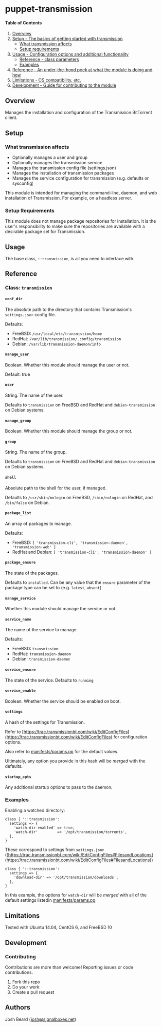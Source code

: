 # puppet-transmission

#### Table of Contents

1. [Overview](#overview)
2. [Setup - The basics of getting started with transmission](#setup)
    * [What transmission affects](#what-transmission-affects)
    * [Setup requirements](#setup-requirements)
3. [Usage - Configuration options and additional functionality](#usage)
    * [Reference - class parameters](#reference)
    * [Examples](#examples)
4. [Reference - An under-the-hood peek at what the module is doing and how](#reference)
5. [Limitations - OS compatibility, etc.](#limitations)
6. [Development - Guide for contributing to the module](#development)

## Overview

Manages the installation and configuration of the Transmission BitTorrent
client.

## Setup

### What transmission affects

* Optionally manages a user and group
* Optionally manages the transmission service
* Manages the transmission config file (settings.json)
* Manages the installation of transmission packages
* Manages the service configuration for transmission (e.g. defaults or
  sysconfig)

This module is intended for managing the command-line, daemon, and web
installation of Transmission.  For example, on a headless server.

### Setup Requirements

This module does not manage package repositories for installation.  It is the
user's responsibility to make sure the repositories are available with a
desirable package set for Transmission.

## Usage

The base class, `::transmission`, is all you need to interface with.

## Reference

### Class: `transmission`

#### `conf_dir`

The absolute path to the directory that contains Transmission's `settings.json`
config file.

Defaults:

* FreeBSD: `/usr/local/etc/transmission/home`
* RedHat: `/var/lib/transmission/.config/transmission`
* Debian: `/var/lib/transmission-daemon/info`

#### `manage_user`

Boolean. Whether this module should manage the user or not.

Default: true

#### `user`

String.  The name of the user.

Defaults to `transmission` on FreeBSD and RedHat and `debian-transmission` on
Debian systems.

#### `manage_group`

Boolean. Whether this module should manage the group or not.

#### `group`


String.  The name of the group.

Defaults to `transmission` on FreeBSD and RedHat and `debian-transmission` on
Debian systems.

#### `shell`

Absolute path to the shell for the user, if managed.

Defaults to `/usr/sbin/nologin` on FreeBSD, `/sbin/nologin` on RedHat, and
`/bin/false` on Debian.

#### `package_list`

An array of packages to manage.

Defaults:

* FreeBSD: `[ 'transmission-cli', 'transmission-daemon', 'transmission-web' ]`
* RedHat and Debian: `[ 'transmission-cli', 'transmission-daemon' ]`

#### `package_ensure`

The state of the packages.

Defaults to `installed`.  Can be any value that the `ensure` parameter of the
package type can be set to (e.g. `latest`, `absent`)

#### `manage_service`

Whether this module should manage the service or not.

#### `service_name`

The name of the service to manage.

Defaults:

* FreeBSD: `transmission`
* RedHat: `transmission-daemon`
* Debian: `transmission-daemon`

#### `service_ensure`

The state of the service.  Defaults to `running`

#### `service_enable`

Boolean.  Whether the service should be enabled on boot.

#### `settings`

A hash of the settings for Transmission.

Refer to [https://trac.transmissionbt.com/wiki/EditConfigFiles](https://trac.transmissionbt.com/wiki/EditConfigFiles)
for configuration options.

Also refer to [manifests/params.pp](manifests/params.pp) for the default values.

Ultimately, any option you provide in this hash will be _merged_ with the
defaults.

#### `startup_opts`

Any additional startup options to pass to the daemon.

### Examples

Enabling a watched directory:

```puppet
class { '::transmission':
  settings => {
    'watch-dir-enabled' => true,
    'watch-dir'         => '/opt/transmission/torrents',
  },
}
```

These correspond to settings from `settings.json` ([https://trac.transmissionbt.com/wiki/EditConfigFiles#FilesandLocations](https://trac.transmissionbt.com/wiki/EditConfigFiles#FilesandLocations))

```puppet
class { '::transmission':
  settings => {
    'download-dir' => '/opt/transmission/downloads',
  },
}
```

In this example, the options for `watch-dir` will be _merged_ with all of the
default settings listedin [manifests/params.pp](manifests/params.pp)

## Limitations

Tested with Ubuntu 14.04, CentOS 6, and FreeBSD 10

## Development

### Contributing

Contributions are more than welcome!  Reporting issues or code contributions.

1. Fork this repo
2. Do your work
3. Create a pull request

## Authors

Josh Beard (<josh@signalboxes.net>)
